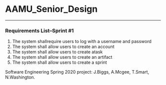 # AAMU_Senior_Design 
---
### Requirements List–Sprint #1

1. The system shallrequire users to log with a username and password
2. The system shall allow users to create an account
3. The system shall allow users to create atask
4. The system shall allow users to create an artifact
5. The system shall allow users to create a sprint

Software Engineering Spring 2020 project: J.Biggs, A.Mcgee, T.Smart, N.Washington.
